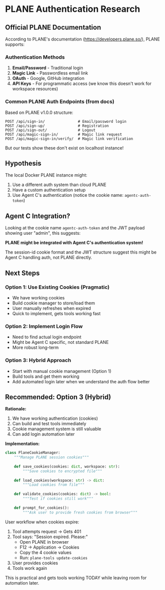# PLANE Authentication Research

## Official PLANE Documentation

According to PLANE's documentation (https://developers.plane.so/), PLANE supports:

### Authentication Methods

1. **Email/Password** - Traditional login
2. **Magic Link** - Passwordless email link
3. **OAuth** - Google, GitHub integration
4. **API Keys** - For programmatic access (we know this doesn't work for workspace resources)

### Common PLANE Auth Endpoints (from docs)

Based on PLANE v1.0.0 structure:

```
POST /api/sign-in/               # Email/password login
POST /api/sign-up/               # Registration
POST /api/sign-out/              # Logout
POST /api/magic-sign-in/         # Magic link request
POST /api/magic-sign-in/verify/  # Magic link verification
```

But our tests show these don't exist on localhost instance!

## Hypothesis

The local Docker PLANE instance might:
1. Use a different auth system than cloud PLANE
2. Have a custom authentication setup
3. Use Agent C's authentication (notice the cookie name: `agentc-auth-token`)

## Agent C Integration?

Looking at the cookie name `agentc-auth-token` and the JWT payload showing user "admin", this suggests:

**PLANE might be integrated with Agent C's authentication system!**

The session-id cookie format and the JWT structure suggest this might be Agent C handling auth, not PLANE directly.

## Next Steps

### Option 1: Use Existing Cookies (Pragmatic)
- We have working cookies
- Build cookie manager to store/load them
- User manually refreshes when expired
- Quick to implement, gets tools working fast

### Option 2: Implement Login Flow
- Need to find actual login endpoint
- Might be Agent C specific, not standard PLANE
- More robust long-term

### Option 3: Hybrid Approach
- Start with manual cookie management (Option 1)
- Build tools and get them working
- Add automated login later when we understand the auth flow better

## Recommended: Option 3 (Hybrid)

**Rationale:**
1. We have working authentication (cookies)
2. Can build and test tools immediately
3. Cookie management system is still valuable
4. Can add login automation later

**Implementation:**
```python
class PlaneCookieManager:
    """Manage PLANE session cookies"""
    
    def save_cookies(cookies: dict, workspace: str):
        """Save cookies to encrypted file"""
        
    def load_cookies(workspace: str) -> dict:
        """Load cookies from file"""
        
    def validate_cookies(cookies: dict) -> bool:
        """Test if cookies still work"""
        
    def prompt_for_cookies():
        """Ask user to provide fresh cookies from browser"""
```

User workflow when cookies expire:
1. Tool attempts request → Gets 401
2. Tool says: "Session expired. Please:"
   - Open PLANE in browser
   - F12 → Application → Cookies
   - Copy the 4 cookie values
   - Run: `plane-tools update-cookies`
3. User provides cookies
4. Tools work again

This is practical and gets tools working TODAY while leaving room for automation later.
